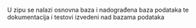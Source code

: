 U zipu se nalazi osnovna baza i nadograđena baza podataka te dokumentacija i testovi izvedeni nad bazama podataka
